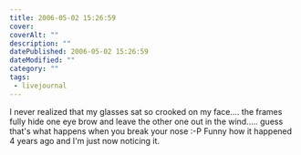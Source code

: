 ```yaml
---
title: 2006-05-02 15:26:59
cover: 
coverAlt: ""
description: ""
datePublished: 2006-05-02 15:26:59
dateModified: ""
category: ""
tags:
 - livejournal
---
```


I never realized that my glasses sat so crooked on my face.... the frames fully hide one eye brow and leave the other one out in the wind..... guess that's what happens when you break your nose :-P Funny how it happened 4 years ago and I'm just now noticing it.
